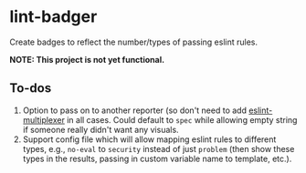 # lint-badger

Create badges to reflect the number/types of passing eslint rules.

**NOTE: This project is not yet functional.**

## To-dos

1. Option to pass on to another reporter (so don't need to add
    [eslint-multiplexer](https://github.com/pimlie/eslint-multiplexer)
    in all cases. Could default to `spec` while allowing empty string
    if someone really didn't want any visuals.
1. Support config file which will allow mapping eslint rules to
    different types, e.g., `no-eval` to `security` instead of just
    `problem` (then show these types in the results, passing in
    custom variable name to template, etc.).
